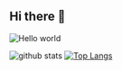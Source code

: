## Hi there 👋

<img src="https://raw.githubusercontent.com/sagarhedaoo/sagarhedaoo/095C6A77-E623-4969-8A85-89A01F8F41BA.png" alt="Hello world">



![github stats](https://github-readme-stats.vercel.app/api?username=sagarhedaoo&show_icons=true&theme=vue-dark)
[![Top Langs](https://github-readme-stats.vercel.app/api/top-langs/?username=sagarhedaoo&layout=compact)](https://github.com/anuraghazra/github-readme-stats)

